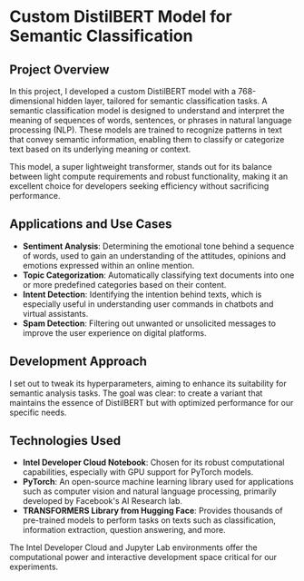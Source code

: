 # Custom DistilBERT Model for Semantic Classification

## Project Overview

In this project, I developed a custom DistilBERT model with a 768-dimensional hidden layer, tailored for semantic classification tasks. A semantic classification model is designed to understand and interpret the meaning of sequences of words, sentences, or phrases in natural language processing (NLP). These models are trained to recognize patterns in text that convey semantic information, enabling them to classify or categorize text based on its underlying meaning or context.

This model, a super lightweight transformer, stands out for its balance between light compute requirements and robust functionality, making it an excellent choice for developers seeking efficiency without sacrificing performance.

## Applications and Use Cases

- **Sentiment Analysis**: Determining the emotional tone behind a sequence of words, used to gain an understanding of the attitudes, opinions and emotions expressed within an online mention.
- **Topic Categorization**: Automatically classifying text documents into one or more predefined categories based on their content.
- **Intent Detection**: Identifying the intention behind texts, which is especially useful in understanding user commands in chatbots and virtual assistants.
- **Spam Detection**: Filtering out unwanted or unsolicited messages to improve the user experience on digital platforms.

## Development Approach

I set out to tweak its hyperparameters, aiming to enhance its suitability for semantic analysis tasks. The goal was clear: to create a variant that maintains the essence of DistilBERT but with optimized performance for our specific needs.

## Technologies Used

- **Intel Developer Cloud Notebook**: Chosen for its robust computational capabilities, especially with GPU support for PyTorch models.
- **PyTorch**: An open-source machine learning library used for applications such as computer vision and natural language processing, primarily developed by Facebook's AI Research lab.
- **TRANSFORMERS Library from Hugging Face**: Provides thousands of pre-trained models to perform tasks on texts such as classification, information extraction, question answering, and more.

The Intel Developer Cloud and Jupyter Lab environments offer the computational power and interactive development space critical for our experiments.

